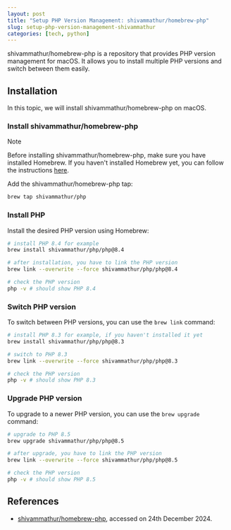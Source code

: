 ```yaml
---
layout: post
title: "Setup PHP Version Management: shivammathur/homebrew-php"
slug: setup-php-version-management-shivammathur
categories: [tech, python]
---
```


shivammathur/homebrew-php is a repository that provides PHP version management for macOS. It allows you to install multiple PHP versions and switch between them easily.

## Installation

In this topic, we will install shivammathur/homebrew-php on macOS.

### Install shivammathur/homebrew-php

> [!NOTE]
> Before installing shivammathur/homebrew-php, make sure you have installed Homebrew.
> If you haven't installed Homebrew yet, you can follow the instructions [here](https://brew.sh/).

Add the shivammathur/homebrew-php tap:

```bash
brew tap shivammathur/php
```

### Install PHP

Install the desired PHP version using Homebrew:

```bash
# install PHP 8.4 for example
brew install shivammathur/php/php@8.4

# after installation, you have to link the PHP version
brew link --overwrite --force shivammathur/php/php@8.4

# check the PHP version
php -v # should show PHP 8.4
```

### Switch PHP version

To switch between PHP versions, you can use the `brew link` command:

```bash
# install PHP 8.3 for example, if you haven't installed it yet
brew install shivammathur/php/php@8.3

# switch to PHP 8.3
brew link --overwrite --force shivammathur/php/php@8.3

# check the PHP version
php -v # should show PHP 8.3
```

### Upgrade PHP version

To upgrade to a newer PHP version, you can use the `brew upgrade` command:

```bash
# upgrade to PHP 8.5
brew upgrade shivammathur/php/php@8.5

# after upgrade, you have to link the PHP version
brew link --overwrite --force shivammathur/php/php@8.5

# check the PHP version
php -v # should show PHP 8.5
```

## References

- [shivammathur/homebrew-php](https://github.com/shivammathur/homebrew-php), accessed on 24th December 2024.
